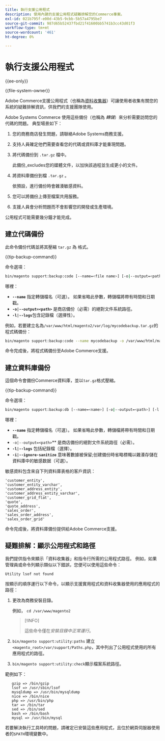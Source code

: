 ```yaml
---
title: 執行支援公用程式
description: 使用內建的支援公用程式疑難排解您的Commerce專案。
exl-id: 021b795f-e00d-43b5-9cbb-5b57a4795be7
source-git-commit: 987d65b52437fbd21f41600bb5741b3cc43d01f3
workflow-type: tm+mt
source-wordcount: '461'
ht-degree: 0%

---
```


# 執行支援公用程式

{{ee-only}}

{{file-system-owner}}

Adobe Commerce支援公用程式（也稱為[資料收集器](https://experienceleague.adobe.com/en/docs/commerce-admin/systems/tools/support#data-collector)）可讓使用者收集有關您的系統的疑難排解資訊，供我們的支援團隊使用。

Adobe Systems Commerce 使用這些備份（也稱為 _轉儲_）來分析需要訪問您的代碼的問題。 典型場景如下：

1. 您的商務商店發生問題，請聯絡Adobe Systems商務支援。
1. 支持人員確定他們需要查看您的代碼或資料庫才能重現問題。
1. 將代碼備份到 `.tar.gz` 檔中。

   此備份_excludes您的媒體文件，以加快該過程並生成更小的文件。

1. 將資料庫備份到檔 `.tar.gz` 。

   依預設，進行備份時會雜湊敏感資料。

1. 您可以將備份上傳至檔案共用服務。
1. 支援人員會分析問題而不會影響您的開發或生產環境。

公用程式可能需要幾分鐘才能完成。

## 建立代碼備份

此命令備份代碼並將其壓縮 `tar.gz` 為 格式。

{{tip-backup-command}}

命令選項：

```bash
bin/magento support:backup:code [--name=<file name>] [-o|--output=<path>] [-l|--logs]
```

哪裡：

- **`--name`** 指定轉儲檔名（可選）。 如果省略此參數，轉儲檔將帶有時間和日期戳。
- **`-o|--output=<path>`** 是商店備份（必需）的絕對文件系統路徑。
- **`-l|--logs`**&#x200B;包含記錄檔（選擇性）。

例如，若要建立名為`/var/www/html/magento2/var/log/mycodebackup.tar.gz`的程式碼備份：

```bash
bin/magento support:backup:code --name mycodebackup -o /var/www/html/magento2/var/log
```

命令完成後，將程式碼備份至Adobe Commerce支援。

## 建立資料庫備份

這個命令會備份Commerce資料庫，並以`tar.gz`格式壓縮。

{{tip-backup-command}}

命令選項：

```bash
bin/magento support:backup:db [--name=<name>] [-o|--output=<path>] [-l|--logs] [-i|--ignore-sanitize]
```

哪裡：

- **`--name`** 指定轉儲檔名（可選）。 如果省略此參數，轉儲檔將帶有時間和日期戳。
- `-o|--output=<path>`** 是商店備份的絕對文件系統路徑（必需）。
- **`-l|--logs`** 包括紀錄檔（選擇）。
- **`-i|--ignore-sanitize`** 意味著數據被保留;创建備份時省略標幟以雜湊存儲在資料庫中的敏感数据（可選）。

敏感資料包含來自下列資料庫表格的客戶資訊：

```
'customer_entity',
'customer_entity_varchar',
'customer_address_entity',
'customer_address_entity_varchar',
'customer_grid_flat',
'quote',
'quote_address',
'sales_order',
'sales_order_address',
'sales_order_grid'
```

命令完成後，將資料庫備份提供給Adobe Commerce支援。

## 疑難排解：顯示公用程式和路徑

我們提供指令來顯示「資料收集器」和指令行所需的公用程式路徑。 例如，如果管理員或命令列顯示類似以下錯誤，您便可以使用這些命令：

```
Utility lsof not found
```

按顯示的順序運行以下命令，以顯示支援實用程式和資料收集器使用的應用程式的路徑：

1. 更改為商務安裝目錄。

   例如， `cd /var/www/magento2`

   >[!INFO]
   >
   >這些命令僅在&#x200B;_安裝目錄中正常運行_。

1. `bin/magento support:utility:paths` 建立 `<magento_root>/var/support/Paths.php`，其中列出了公用程式使用的所有應用程式的路徑。
1. `bin/magento support:utility:check`顯示檔案系統路徑。

範例如下：

```
   gzip => /bin/gzip
   lsof => /usr/sbin/lsof
   mysqldump => /usr/bin/mysqldump
   nice => /bin/nice
   php => /usr/bin/php
   tar => /bin/tar
   sed => /bin/sed
   bash => /bin/bash
   mysql => /usr/bin/mysql
```

若要解決執行工具時的問題，請確定已安裝這些應用程式，且位於網頁伺服器使用者的`$PATH`環境變數中。
